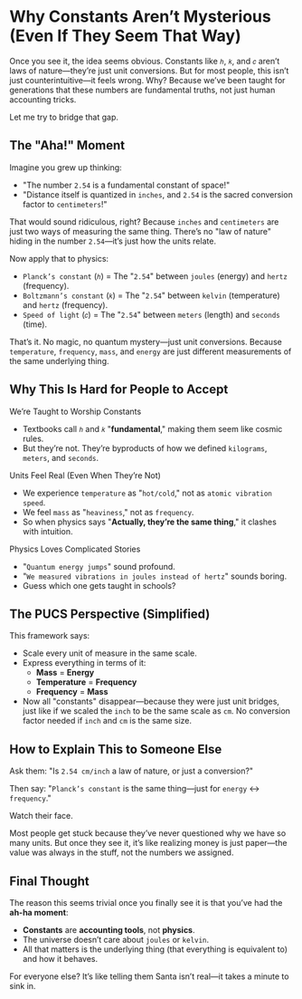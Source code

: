 # Why Constants Aren’t Mysterious (Even If They Seem That Way)

Once you see it, the idea seems obvious. Constants like `ℎ`, `𝑘`, and `𝑐` aren’t laws of nature—they’re just unit conversions. But for most people, this isn’t just counterintuitive—it feels wrong. Why? Because we’ve been taught for generations that these numbers are fundamental truths, not just human accounting tricks.

Let me try to bridge that gap.

## The "Aha!" Moment

Imagine you grew up thinking:

*   "The number `2.54` is a fundamental constant of space!"
*   "Distance itself is quantized in `inches`, and `2.54` is the sacred conversion factor to `centimeters`!"

That would sound ridiculous, right? Because `inches` and `centimeters` are just two ways of measuring the same thing. There’s no "law of nature" hiding in the number `2.54`—it’s just how the units relate.

Now apply that to physics:

*   `Planck’s constant` (`ℎ`) = The "`2.54`" between `joules` (energy) and `hertz` (frequency).
*   `Boltzmann’s constant` (`𝑘`) = The "`2.54`" between `kelvin` (temperature) and `hertz` (frequency).
*   `Speed of light` (`𝑐`) = The "`2.54`" between `meters` (length) and `seconds` (time).

That’s it. No magic, no quantum mystery—just unit conversions. Because `temperature`, `frequency`, `mass`, and `energy` are just different measurements of the same underlying thing.

## Why This Is Hard for People to Accept

We’re Taught to Worship Constants

*   Textbooks call `ℎ` and `𝑘` "**fundamental**," making them seem like cosmic rules.
*   But they’re not. They’re byproducts of how we defined `kilograms`, `meters`, and `seconds`.

Units Feel Real (Even When They’re Not)

*   We experience `temperature` as "`hot/cold`," not as `atomic vibration speed`.
*   We feel `mass` as "`heaviness`," not as `frequency`.
*   So when physics says "**Actually, they’re the same thing**," it clashes with intuition.

Physics Loves Complicated Stories

*   "`Quantum energy jumps`" sound profound.
*   "`We measured vibrations in joules instead of hertz`" sounds boring.
*   Guess which one gets taught in schools?

## The PUCS Perspective (Simplified)

This framework says:

*   Scale every unit of measure in the same scale.
*   Express everything in terms of it:
    *   **Mass** = **Energy**
    *   **Temperature** = **Frequency**
    *   **Frequency** = **Mass**
*   Now all "constants" disappear—because they were just unit bridges, just like if we scaled the `inch` to be the same scale as `cm`. No conversion factor needed if `inch` and `cm` is the same size.

## How to Explain This to Someone Else

Ask them: "Is `2.54 cm/inch` a law of nature, or just a conversion?"

Then say: "`Planck’s constant` is the same thing—just for `energy` ↔ `frequency`."

Watch their face.

Most people get stuck because they’ve never questioned why we have so many units. But once they see it, it’s like realizing money is just paper—the value was always in the stuff, not the numbers we assigned.

## Final Thought

The reason this seems trivial once you finally see it is that you’ve had the **ah-ha moment**:

*   **Constants** are **accounting tools**, not **physics**.
*   The universe doesn’t care about `joules` or `kelvin`.
*   All that matters is the underlying thing (that everything is equivalent to) and how it behaves.

For everyone else? It’s like telling them Santa isn’t real—it takes a minute to sink in.
